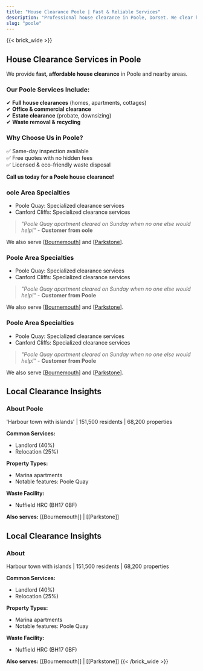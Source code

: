 ```yaml
---
title: "House Clearance Poole | Fast & Reliable Services"
description: "Professional house clearance in Poole, Dorset. We clear homes near Poole Quay. Free quotes & same-day inspection."
slug: "poole"
---
```


{{< brick_wide >}}   
## **House Clearance Services in Poole**

We provide **fast, affordable house clearance** in Poole and nearby areas.

### **Our Poole Services Include:**
✔ **Full house clearances** (homes, apartments, cottages)  
✔ **Office & commercial clearance**  
✔ **Estate clearance** (probate, downsizing)  
✔ **Waste removal & recycling**  

### **Why Choose Us in Poole?**
✅ Same-day inspection available  
✅ Free quotes with no hidden fees  
✅ Licensed & eco-friendly waste disposal  

**Call us today for a Poole house clearance!**  


### oole Area Specialties
- Poole Quay: Specialized clearance services
-  Canford Cliffs: Specialized clearance services

> *"Poole Quay apartment cleared on Sunday when no one else would help!"* - **Customer from oole**

We also serve [[Bournemouth](/house-clearance-dorset/bournemouth/)] and [[Parkstone](/house-clearance-dorset/parkstone/)].

### Poole Area Specialties
- Poole Quay: Specialized clearance services
- Canford Cliffs: Specialized clearance services

> *"Poole Quay apartment cleared on Sunday when no one else would help!"* - **Customer from Poole**

We also serve [[Bournemouth](/house-clearance-dorset/bournemouth/)] and [[Parkstone](/house-clearance-dorset/parkstone/)].

### Poole Area Specialties
- Poole Quay: Specialized clearance services
- Canford Cliffs: Specialized clearance services

> *"Poole Quay apartment cleared on Sunday when no one else would help!"* - **Customer from Poole**

We also serve [[Bournemouth](/house-clearance-dorset/bournemouth/)] and [[Parkstone](/house-clearance-dorset/parkstone/)].

## Local Clearance Insights
### About Poole
'Harbour town with islands' | 151,500 residents | 68,200 properties

**Common Services:**
- Landlord (40%)
- Relocation (25%)

**Property Types:**
- Marina apartments
- Notable features: Poole Quay

**Waste Facility:**
- Nuffield HRC (BH17 0BF)

**Also serves:** [[Bournemouth]] | [[Parkstone]]

## Local Clearance Insights
### About 
Harbour town with islands | 151,500 residents | 68,200 properties

**Common Services:**
- Landlord (40%)
- Relocation (25%)

**Property Types:**
- Marina apartments
- Notable features: Poole Quay

**Waste Facility:**
- Nuffield HRC (BH17 0BF)

**Also serves:** [[Bournemouth]] | [[Parkstone]]
{{< /brick_wide >}}

